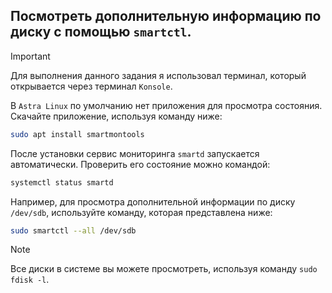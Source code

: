 ## Посмотреть дополнительную информацию по диску с помощью `smartctl`.

> [!IMPORTANT]
> Для выполнения данного задания я использовал терминал, который открывается через терминал `Konsole`.

В `Astra Linux` по умолчанию нет приложения для просмотра состояния. Скачайте приложение, используя команду ниже:

```bash
sudo apt install smartmontools
```

После установки сервис мониторинга `smartd` запускается автоматически. Проверить его состояние можно командой: 

```bash
systemctl status smartd
```

Например, для просмотра дополнительной информации по диску `/dev/sdb`, используйте команду, которая представлена ниже:

```bash
sudo smartctl --all /dev/sdb
```

> [!NOTE]
> Все диски в системе вы можете просмотреть, используя команду `sudo fdisk -l`. 
